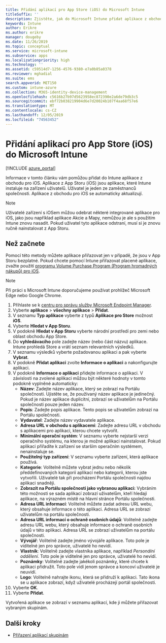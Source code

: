 ```yaml
---
title: Přidání aplikací pro App Store (iOS) do Microsoft Intune
titleSuffix: ''
description: Zjistěte, jak do Microsoft Intune přidat aplikace z obchodu pro iOS. Pomocí této metody můžete přiřadit aplikace, pokud jsou aplikace zdarma v App Storu.
keywords: Intune
author: Erikre
ms.author: erikre
manager: dougeby
ms.date: 11/26/2019
ms.topic: conceptual
ms.service: microsoft-intune
ms.subservice: apps
ms.localizationpriority: high
ms.technology: ''
ms.assetid: c59514d7-1256-4576-9380-e7a0b85a0378
ms.reviewer: mghadial
ms.suite: ems
search.appverid: MET150
ms.custom: intune-azure
ms.collection: M365-identity-device-management
ms.openlocfilehash: c5616b27b97d5623958ec872390e2a6de79db3c5
ms.sourcegitcommit: ebf72b038219904d6e7d20024b107f4aa68f57e6
ms.translationtype: MT
ms.contentlocale: cs-CZ
ms.lasthandoff: 12/05/2019
ms.locfileid: "74563452"
---
```

# <a name="add-ios-store-apps-to-microsoft-intune"></a>Přidání aplikací pro App Store (iOS) do Microsoft Intune

[!INCLUDE [azure_portal](../includes/azure_portal.md)]

Informace v tomto článku vám pomůžou přidat do Intune aplikace z obchodu pro iOS. Aplikace z App Storu (iOS) jsou aplikace, které Intune instaluje na zařízení uživatelů. Uživatel je jeden ze zaměstnanců společnosti. Aplikace z obchodu pro iOS se automaticky aktualizují.

>[!NOTE]
>Uživatelé zařízení s iOSem můžou odebrat některé integrované aplikace pro iOS, jako jsou například aplikace Akcie a Mapy, nemůžou je ale s použitím Intune znovu nasadit. Pokud uživatel tyto aplikace odstraní, musí si je znovu ručně nainstalovat z App Storu.

## <a name="before-you-start"></a>Než začnete

Pomocí této metody můžete aplikace přiřazovat jen v případě, že jsou v App Storu bezplatné. Pokud chcete pomocí Intune přiřazovat placené aplikace, zvažte použití [programu Volume Purchase Program (Program hromadných nákupů) pro iOS](vpp-apps-ios.md).

>[!NOTE]
>Při práci s Microsoft Intune doporučujeme používat prohlížeč Microsoft Edge nebo Google Chrome.

1. Přihlaste se k [centru pro správu služby Microsoft Endpoint Manager](https://go.microsoft.com/fwlink/?linkid=2109431).
2. Vyberte **aplikace** > **všechny aplikace** > **Přidat**.
3. V seznamu **Typ aplikace** vyberte z typů **Aplikace pro Store** možnost **iOS**.
4. Vyberte **Hledat v App Storu**.
5. V podokně **Hledat v App Storu** vyberte národní prostředí pro zemi nebo oblast obchodu App Store.
6. Do **vyhledávacího** pole zadejte název (nebo část názvu) aplikace.  
    Intune prohledá Store a vrátí seznam relevantních výsledků.
7. V seznamu výsledků vyberte požadovanou aplikaci a pak vyberte **Vybrat**.
8. V podokně **Přidat aplikaci** zvolte **Informace o aplikaci** a nakonfigurujte aplikaci.
9. V podokně **Informace o aplikaci** přidejte informace o aplikaci. V závislosti na zvolené aplikaci můžou být některé hodnoty v tomto podokně vyplněné automaticky:
    - **Název**: Zadejte název aplikace, který se zobrazí na Portálu společnosti. Ujistěte se, že používaný název aplikace je jedinečný. Pokud je název aplikace duplicitní, zobrazí se uživatelům na Portálu společnosti pouze jeden název.
    - **Popis**: Zadejte popis aplikace. Tento popis se uživatelům zobrazí na Portálu společnosti.
    - **Vydavatel**: Zadejte název vydavatele aplikace.
    - **Adresa URL v obchodu s aplikacemi**: Zadejte adresu URL v obchodu s aplikacemi pro aplikaci, kterou chcete vytvořit.
    - **Minimální operační systém**: V seznamu vyberte nejstarší verzi operačního systému, na kterou je možné aplikaci nainstalovat. Pokud aplikaci přiřadíte k zařízení se starším operačním systémem, nenainstaluje se.
    - **Použitelný typ zařízení**: V seznamu vyberte zařízení, která aplikace používá.
    - **Kategorie**: Volitelně můžete vybrat jednu nebo několik předdefinovaných kategorií aplikací nebo kategorii, kterou jste vytvořili. Uživatelé tak při procházení Portálu společnosti najdou aplikaci snadněji.
    - **Zobrazit na Portálu společnosti jako vybranou aplikaci:** Vybráním této možnosti se sada aplikací zobrazí uživatelům, kteří hledají aplikace, na výrazném místě na hlavní stránce Portálu společnosti.
    - **Adresa URL informací**: Volitelně můžete zadat adresu URL webu, který obsahuje informace o této aplikaci. Adresa URL se zobrazí uživatelům na portálu společnosti.
    - **Adresa URL informací o ochraně osobních údajů**: Volitelně zadejte adresu URL webu, který obsahuje informace o ochraně osobních údajů v této aplikaci. Adresa URL se zobrazí uživatelům na portálu společnosti.
    - **Vývojář**: Volitelně zadejte jméno vývojáře aplikace. Toto pole je viditelné jen pro správce, uživatelé ho nevidí.
    - **Vlastník**: Volitelně zadejte vlastníka aplikace, například *Personální oddělení*. Toto pole je viditelné jen pro správce, uživatelé ho nevidí.
    - **Poznámky**: Volitelně zadejte jakékoli poznámky, které chcete k aplikaci přidružit. Toto pole vidí jenom správce a koncoví uživatelé je neuvidí.
    - **Logo**: Volitelně nahrajte ikonu, která se přidruží k aplikaci. Tato ikona se u aplikace zobrazí, když uživatelé procházejí portál společnosti.
10. Vyberte **OK**.
11. Vyberte **Přidat**.

Vytvořená aplikace se zobrazí v seznamu aplikací, kde ji můžete přiřazovat vybraným skupinám.

## <a name="next-steps"></a>Další kroky

- [Přiřazení aplikací skupinám](apps-deploy.md)

